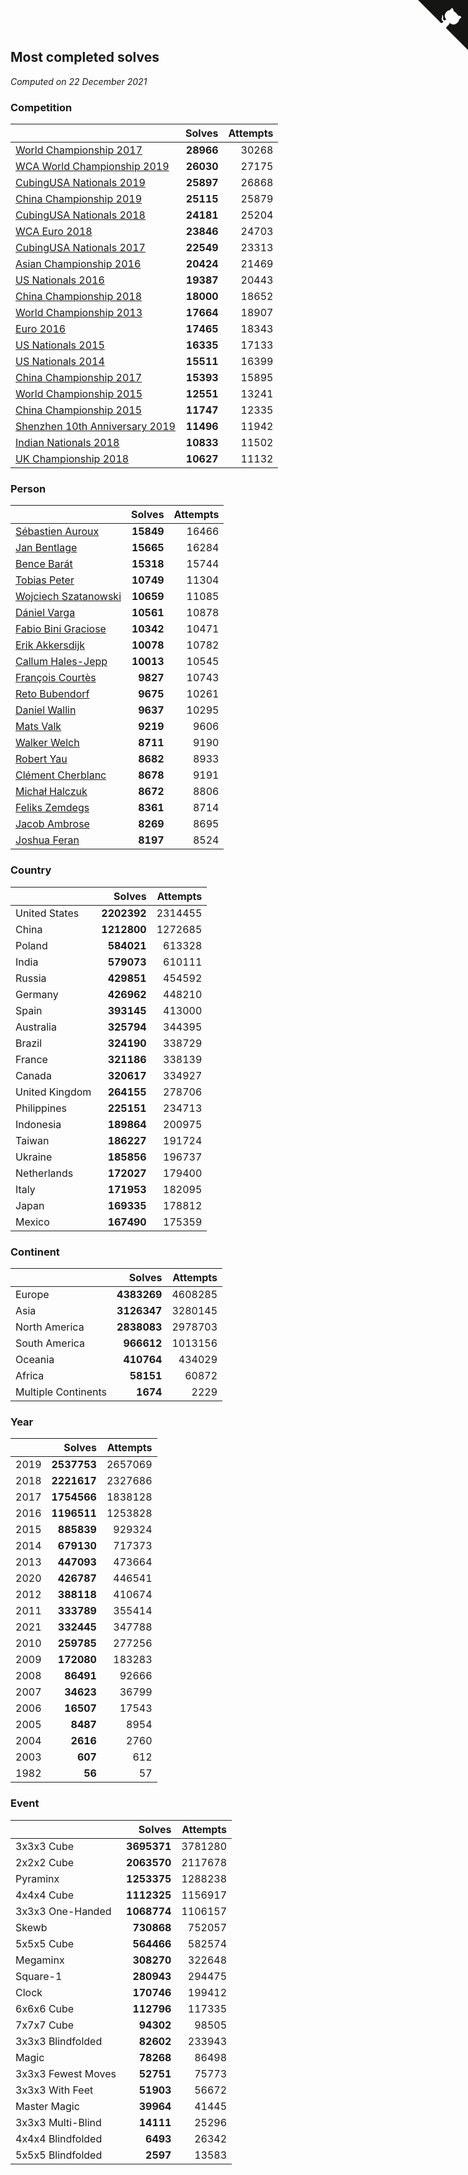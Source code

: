 ## Most completed solves

*Computed on 22 December 2021*


### Competition

|  | Solves | Attempts |
| :--- | ---: | ---: |
| [World Championship 2017](https://www.worldcubeassociation.org/competitions/WC2017) | **28966** | 30268 |
| [WCA World Championship 2019](https://www.worldcubeassociation.org/competitions/WC2019) | **26030** | 27175 |
| [CubingUSA Nationals 2019](https://www.worldcubeassociation.org/competitions/CubingUSANationals2019) | **25897** | 26868 |
| [China Championship 2019](https://www.worldcubeassociation.org/competitions/ChinaChampionship2019) | **25115** | 25879 |
| [CubingUSA Nationals 2018](https://www.worldcubeassociation.org/competitions/CubingUSANationals2018) | **24181** | 25204 |
| [WCA Euro 2018](https://www.worldcubeassociation.org/competitions/Euro2018) | **23846** | 24703 |
| [CubingUSA Nationals 2017](https://www.worldcubeassociation.org/competitions/CubingUSANationals2017) | **22549** | 23313 |
| [Asian Championship 2016](https://www.worldcubeassociation.org/competitions/AsianChampionship2016) | **20424** | 21469 |
| [US Nationals 2016](https://www.worldcubeassociation.org/competitions/USNationals2016) | **19387** | 20443 |
| [China Championship 2018](https://www.worldcubeassociation.org/competitions/ChinaChampionship2018) | **18000** | 18652 |
| [World Championship 2013](https://www.worldcubeassociation.org/competitions/WC2013) | **17664** | 18907 |
| [Euro 2016](https://www.worldcubeassociation.org/competitions/Euro2016) | **17465** | 18343 |
| [US Nationals 2015](https://www.worldcubeassociation.org/competitions/USNationals2015) | **16335** | 17133 |
| [US Nationals 2014](https://www.worldcubeassociation.org/competitions/USNationals2014) | **15511** | 16399 |
| [China Championship 2017](https://www.worldcubeassociation.org/competitions/ChinaChampionship2017) | **15393** | 15895 |
| [World Championship 2015](https://www.worldcubeassociation.org/competitions/WC2015) | **12551** | 13241 |
| [China Championship 2015](https://www.worldcubeassociation.org/competitions/ChinaChampionship2015) | **11747** | 12335 |
| [Shenzhen 10th Anniversary 2019](https://www.worldcubeassociation.org/competitions/Shenzhen10thAnniversary2019) | **11496** | 11942 |
| [Indian Nationals 2018](https://www.worldcubeassociation.org/competitions/IndianNationals2018) | **10833** | 11502 |
| [UK Championship 2018](https://www.worldcubeassociation.org/competitions/UKC2018) | **10627** | 11132 |

### Person

|  | Solves | Attempts |
| :--- | ---: | ---: |
| [Sébastien Auroux](https://www.worldcubeassociation.org/persons/2008AURO01) | **15849** | 16466 |
| [Jan Bentlage](https://www.worldcubeassociation.org/persons/2010BENT01) | **15665** | 16284 |
| [Bence Barát](https://www.worldcubeassociation.org/persons/2008BARA01) | **15318** | 15744 |
| [Tobias Peter](https://www.worldcubeassociation.org/persons/2014PETE03) | **10749** | 11304 |
| [Wojciech Szatanowski](https://www.worldcubeassociation.org/persons/2011SZAT01) | **10659** | 11085 |
| [Dániel Varga](https://www.worldcubeassociation.org/persons/2008VARG01) | **10561** | 10878 |
| [Fabio Bini Graciose](https://www.worldcubeassociation.org/persons/2010GRAC02) | **10342** | 10471 |
| [Erik Akkersdijk](https://www.worldcubeassociation.org/persons/2005AKKE01) | **10078** | 10782 |
| [Callum Hales-Jepp](https://www.worldcubeassociation.org/persons/2012HALE01) | **10013** | 10545 |
| [François Courtès](https://www.worldcubeassociation.org/persons/2008COUR01) | **9827** | 10743 |
| [Reto Bubendorf](https://www.worldcubeassociation.org/persons/2012BUBE01) | **9675** | 10261 |
| [Daniel Wallin](https://www.worldcubeassociation.org/persons/2013WALL03) | **9637** | 10295 |
| [Mats Valk](https://www.worldcubeassociation.org/persons/2007VALK01) | **9219** | 9606 |
| [Walker Welch](https://www.worldcubeassociation.org/persons/2011WELC01) | **8711** | 9190 |
| [Robert Yau](https://www.worldcubeassociation.org/persons/2009YAUR01) | **8682** | 8933 |
| [Clément Cherblanc](https://www.worldcubeassociation.org/persons/2014CHER05) | **8678** | 9191 |
| [Michał Halczuk](https://www.worldcubeassociation.org/persons/2006HALC01) | **8672** | 8806 |
| [Feliks Zemdegs](https://www.worldcubeassociation.org/persons/2009ZEMD01) | **8361** | 8714 |
| [Jacob Ambrose](https://www.worldcubeassociation.org/persons/2010AMBR01) | **8269** | 8695 |
| [Joshua Feran](https://www.worldcubeassociation.org/persons/2011FERA01) | **8197** | 8524 |

### Country

|  | Solves | Attempts |
| :--- | ---: | ---: |
| United States | **2202392** | 2314455 |
| China | **1212800** | 1272685 |
| Poland | **584021** | 613328 |
| India | **579073** | 610111 |
| Russia | **429851** | 454592 |
| Germany | **426962** | 448210 |
| Spain | **393145** | 413000 |
| Australia | **325794** | 344395 |
| Brazil | **324190** | 338729 |
| France | **321186** | 338139 |
| Canada | **320617** | 334927 |
| United Kingdom | **264155** | 278706 |
| Philippines | **225151** | 234713 |
| Indonesia | **189864** | 200975 |
| Taiwan | **186227** | 191724 |
| Ukraine | **185856** | 196737 |
| Netherlands | **172027** | 179400 |
| Italy | **171953** | 182095 |
| Japan | **169335** | 178812 |
| Mexico | **167490** | 175359 |

### Continent

|  | Solves | Attempts |
| :--- | ---: | ---: |
| Europe | **4383269** | 4608285 |
| Asia | **3126347** | 3280145 |
| North America | **2838083** | 2978703 |
| South America | **966612** | 1013156 |
| Oceania | **410764** | 434029 |
| Africa | **58151** | 60872 |
| Multiple Continents | **1674** | 2229 |

### Year

|  | Solves | Attempts |
| :--- | ---: | ---: |
| 2019 | **2537753** | 2657069 |
| 2018 | **2221617** | 2327686 |
| 2017 | **1754566** | 1838128 |
| 2016 | **1196511** | 1253828 |
| 2015 | **885839** | 929324 |
| 2014 | **679130** | 717373 |
| 2013 | **447093** | 473664 |
| 2020 | **426787** | 446541 |
| 2012 | **388118** | 410674 |
| 2011 | **333789** | 355414 |
| 2021 | **332445** | 347788 |
| 2010 | **259785** | 277256 |
| 2009 | **172080** | 183283 |
| 2008 | **86491** | 92666 |
| 2007 | **34623** | 36799 |
| 2006 | **16507** | 17543 |
| 2005 | **8487** | 8954 |
| 2004 | **2616** | 2760 |
| 2003 | **607** | 612 |
| 1982 | **56** | 57 |

### Event

|  | Solves | Attempts |
| :--- | ---: | ---: |
| 3x3x3 Cube | **3695371** | 3781280 |
| 2x2x2 Cube | **2063570** | 2117678 |
| Pyraminx | **1253375** | 1288238 |
| 4x4x4 Cube | **1112325** | 1156917 |
| 3x3x3 One-Handed | **1068774** | 1106157 |
| Skewb | **730868** | 752057 |
| 5x5x5 Cube | **564466** | 582574 |
| Megaminx | **308270** | 322648 |
| Square-1 | **280943** | 294475 |
| Clock | **170746** | 199412 |
| 6x6x6 Cube | **112796** | 117335 |
| 7x7x7 Cube | **94302** | 98505 |
| 3x3x3 Blindfolded | **82602** | 233943 |
| Magic | **78268** | 86498 |
| 3x3x3 Fewest Moves | **52751** | 75773 |
| 3x3x3 With Feet | **51903** | 56672 |
| Master Magic | **39964** | 41445 |
| 3x3x3 Multi-Blind | **14111** | 25296 |
| 4x4x4 Blindfolded | **6493** | 26342 |
| 5x5x5 Blindfolded | **2597** | 13583 |


<a href="https://github.com/jonatanklosko/wca_statistics" class="github-corner" aria-label="View source on Github"><svg width="80" height="80" viewBox="0 0 250 250" style="fill:#151513; color:#fff; position: absolute; top: 0; border: 0; right: 0;" aria-hidden="true"><path d="M0,0 L115,115 L130,115 L142,142 L250,250 L250,0 Z"></path><path d="M128.3,109.0 C113.8,99.7 119.0,89.6 119.0,89.6 C122.0,82.7 120.5,78.6 120.5,78.6 C119.2,72.0 123.4,76.3 123.4,76.3 C127.3,80.9 125.5,87.3 125.5,87.3 C122.9,97.6 130.6,101.9 134.4,103.2" fill="currentColor" style="transform-origin: 130px 106px;" class="octo-arm"></path><path d="M115.0,115.0 C114.9,115.1 118.7,116.5 119.8,115.4 L133.7,101.6 C136.9,99.2 139.9,98.4 142.2,98.6 C133.8,88.0 127.5,74.4 143.8,58.0 C148.5,53.4 154.0,51.2 159.7,51.0 C160.3,49.4 163.2,43.6 171.4,40.1 C171.4,40.1 176.1,42.5 178.8,56.2 C183.1,58.6 187.2,61.8 190.9,65.4 C194.5,69.0 197.7,73.2 200.1,77.6 C213.8,80.2 216.3,84.9 216.3,84.9 C212.7,93.1 206.9,96.0 205.4,96.6 C205.1,102.4 203.0,107.8 198.3,112.5 C181.9,128.9 168.3,122.5 157.7,114.1 C157.9,116.9 156.7,120.9 152.7,124.9 L141.0,136.5 C139.8,137.7 141.6,141.9 141.8,141.8 Z" fill="currentColor" class="octo-body"></path></svg></a><style>.github-corner:hover .octo-arm{animation:octocat-wave 560ms ease-in-out}@keyframes octocat-wave{0%,100%{transform:rotate(0)}20%,60%{transform:rotate(-25deg)}40%,80%{transform:rotate(10deg)}}@media (max-width:500px){.github-corner:hover .octo-arm{animation:none}.github-corner .octo-arm{animation:octocat-wave 560ms ease-in-out}}</style>
